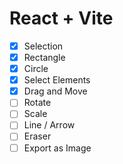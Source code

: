 # React + Vite

- [x] Selection
- [x] Rectangle
- [x] Circle 
- [x] Select Elements
- [x] Drag and Move  
- [ ] Rotate
- [ ] Scale
- [ ] Line / Arrow
- [ ] Eraser
- [ ] Export as Image